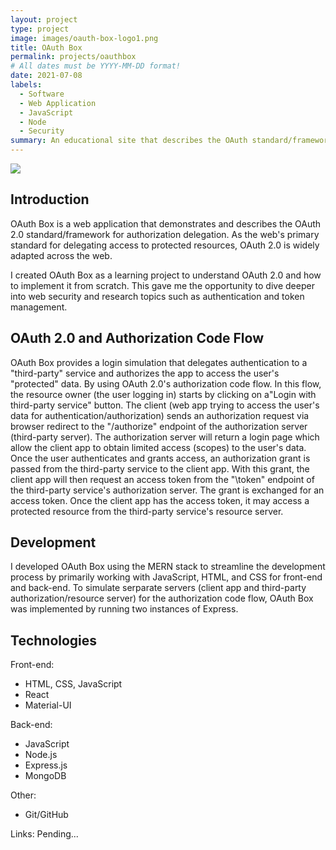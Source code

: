 ```yaml
---
layout: project
type: project
image: images/oauth-box-logo1.png
title: OAuth Box
permalink: projects/oauthbox
# All dates must be YYYY-MM-DD format!
date: 2021-07-08
labels:
  - Software
  - Web Application
  - JavaScript
  - Node
  - Security
summary: An educational site that describes the OAuth standard/framework for authorization.
---
```


<img class="ui image" src="../images/OAuth_Box_landing.png">

## Introduction
OAuth Box is a web application that demonstrates and describes the OAuth 2.0 standard/framework for authorization delegation. As the web's primary standard for delegating access to protected resources, OAuth 2.0 is widely adapted across the web. 

I created OAuth Box as a learning project to understand OAuth 2.0 and how to implement it from scratch. This gave me the opportunity to dive deeper into web security and research topics such as authentication and token management. 

## OAuth 2.0 and Authorization Code Flow
OAuth Box provides a login simulation that delegates authentication to a "third-party" service and authorizes the app to access the user's "protected" data. By using OAuth 2.0's authorization code flow. In this flow, the resource owner (the user logging in) starts by clicking on a"Login with third-party service" button. The client (web app trying to access the user's data for authentication/authorization) sends an authorization request via browser redirect to the "/authorize" endpoint of the authorization server (third-party server). The authorization server will return a login page which allow the client app to obtain limited access (scopes) to the user's data. Once the user authenticates and grants access, an authorization grant is passed from the third-party service to the client app. With this grant, the client app will then request an access token from the "\token" endpoint of the third-party service's authorization server. The grant is exchanged for an access token. Once the client app has the access token, it may access a protected resource from the third-party service's resource server. 

## Development
I developed OAuth Box using the MERN stack to streamline the development process by primarily working with JavaScript, HTML, and CSS for front-end and back-end. To simulate serparate servers (client app and third-party authorization/resource server) for the authorization code flow, OAuth Box was implemented by running two instances of Express. 

## Technologies
Front-end:
- HTML, CSS, JavaScript
- React
- Material-UI

Back-end:
- JavaScript
- Node.js
- Express.js
- MongoDB

Other:
- Git/GitHub

Links:
Pending...

